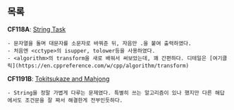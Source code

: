 목록
-----

**CF118A**: [String Task](https://codeforces.com/contest/118/problem/A)
```
- 문자열을 돌며 대문자를 소문자로 바꿔준 뒤, 자음만 .을 붙여 출력하였다.
- 처음엔 <cctype>의 isupper, tolower등을 사용하였다.
- <algorithm>의 transform을 새로 배워서 써보았는데, 꽤 간편하다. 디테일은 [여기클릭](https://en.cppreference.com/w/cpp/algorithm/transform)
```


**CF1191B**: [Tokitsukaze and Mahjong](https://codeforces.com/contest/1191/problem/B)
```
- String을 정말 가볍게 다루는 문제였다. 특별히 쓰는 알고리즘이 있나 했지만 다른 해답에서도 조건문을 잘 짜서 해결한게 전부인듯하다.
```
